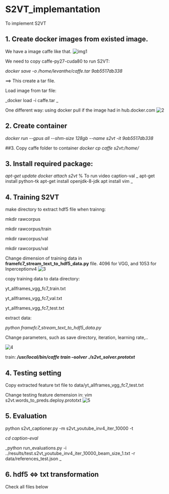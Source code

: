 # S2VT_implemantation
To implement S2VT

## 1. Create docker images from existed image. 
We have a image caffe like that.
![img1](https://user-images.githubusercontent.com/42643830/144418725-fdddbe4e-70c4-42a8-878b-2af42d9e234e.PNG)


We need to copy caffe-py27-cuda80 to run S2VT:

_docker save -o /home/levanthe/caffe.tar 9ab5517db338_

==> This create a tar file. 

Load image from tar file:

_docker load -i caffe.tar _

One different way: using docker pull if the image had in hub.docker.com
![2](https://user-images.githubusercontent.com/42643830/144420203-29734d40-6b24-42c3-868c-8d17d0bbfc3c.png)
 ## 2. Create container
 
 _docker run --gpus all --shm-size 128gb --name s2vt -it 9ab5517db338_
 
 ##3. Copy caffe folder to container
 _docker cp caffe s2vt:/home/_
 
 
 ## 3. Install required package:
 _apt-get update
 docker attach s2vt_
 % To run video caption-val
_ apt-get install python-tk
 apt-get install openjdk-8-jdk
 apt install vim
 _
 
 ## 4. Training S2VT
 make directory to extract hdf5 file when trainng:
 
 mkdir rawcorpus
 
 mkdir rawcorpus/train
 
 mkdir rawcorpus/val
 
 mkdir rawcorpus/val
 
 Change dimension of training data in **framefc7_stream_text_to_hdf5_data.py** file. 4096 for VGG, and 1053 for Inperceptionv4
 ![3](https://user-images.githubusercontent.com/42643830/144423093-2e9a591f-a9db-46c0-86b6-318a5cb97634.PNG)


 copy training data to data directory:
 
 yt_allframes_vgg_fc7_train.txt
 
 yt_allframes_vgg_fc7_val.txt
 
 yt_allframes_vgg_fc7_test.txt
 
 
 
extract data: 

_python framefc7_stream_text_to_hdf5_data.py_

Change parameters, such as save directory, iteration, learning rate,..

![4](https://user-images.githubusercontent.com/42643830/144423098-5683208b-ee6e-4872-be92-9bba54a32e38.PNG)


train: **_/usr/local/bin/caffe train –solver ./s2vt_solver.prototxt_**

## 4. Testing setting
Copy extracted feature txt file to data/yt_allframes_vgg_fc7_test.txt

Change testing feature demension in: vim s2vt.words_to_preds.deploy.prototxt 
![5](https://user-images.githubusercontent.com/42643830/144423101-e5d92c07-b2a4-4531-b980-392a20378ebe.PNG)

## 5. Evaluation

python s2vt_captioner.py -m s2vt_youtube_inv4_iter_10000 -t


_cd caption-eval_


_python run_evaluations.py -i ../results/test.s2vt_youtube_inv4_iter_10000_beam_size_1.txt -r data/references_test.json _
 
## 6. hdf5 <=> txt transformation

Check all files below
